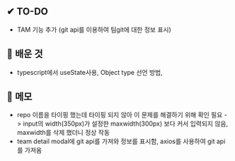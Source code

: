 ## ✔ TO-DO
- TAM 기능 추가 (git api를 이용하여 팀git에 대한 정보 표시)


## 💾 배운 것
- typescript에서 useState사용, Object type 선언 방법, 

## 📝 메모
- repo 이름을 타이핑 했는데 타이핑 되지 않아 이 문제를 해결하기 위해 확인 필요 -> input의 width(350px)가 설정한 maxwidth(300px) 보다 커서 입력되지 않음, maxwidth를 삭제 했더니 정상 작동
- team detail modal에 git api를 가져와 정보를 표시함, axios를 사용하여 git api를 가져옴